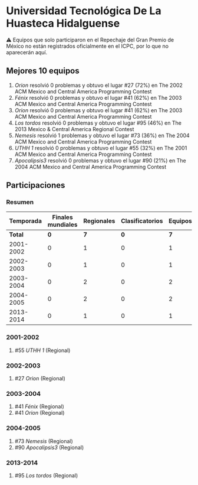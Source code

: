 # Universidad Tecnológica De La Huasteca Hidalguense

:warning: Equipos que solo participaron en el Repechaje del Gran Premio de México no están registrados oficialmente en el ICPC, por lo que no aparecerán aquí.

## Mejores 10 equipos

1. _Orion_ resolvió 0 problemas y obtuvo el lugar #27 (72%) en The 2002 ACM Mexico and Central America Programming Contest
1. _Fénix_ resolvió 0 problemas y obtuvo el lugar #41 (62%) en The 2003 ACM Mexico and Central America Programming Contest
1. _Orion_ resolvió 0 problemas y obtuvo el lugar #41 (62%) en The 2003 ACM Mexico and Central America Programming Contest
1. _Los tordos_ resolvió 0 problemas y obtuvo el lugar #95 (46%) en The 2013 Mexico & Central America Regional Contest
1. _Nemesis_ resolvió 1 problemas y obtuvo el lugar #73 (36%) en The 2004 ACM Mexico and Central America Programming Contest
1. _UTHH 1_ resolvió 0 problemas y obtuvo el lugar #55 (32%) en The 2001 ACM Mexico and Central America Programming Contest
1. _Apocalipsis3_ resolvió 0 problemas y obtuvo el lugar #90 (21%) en The 2004 ACM Mexico and Central America Programming Contest

## Participaciones

### Resumen

| Temporada | Finales mundiales | Regionales | Clasificatorios | Equipos |
| --- | --- | --- | --- | --- |
| **Total** | **0** | **7** | **0** | **7** |
| 2001-2002 | 0 | 1 | 0 | 1 |
| 2002-2003 | 0 | 1 | 0 | 1 |
| 2003-2004 | 0 | 2 | 0 | 2 |
| 2004-2005 | 0 | 2 | 0 | 2 |
| 2013-2014 | 0 | 1 | 0 | 1 |

### 2001-2002

1. #55 _UTHH 1_ (Regional)

### 2002-2003

1. #27 _Orion_ (Regional)

### 2003-2004

1. #41 _Fénix_ (Regional)
1. #41 _Orion_ (Regional)

### 2004-2005

1. #73 _Nemesis_ (Regional)
1. #90 _Apocalipsis3_ (Regional)

### 2013-2014

1. #95 _Los tordos_ (Regional)



